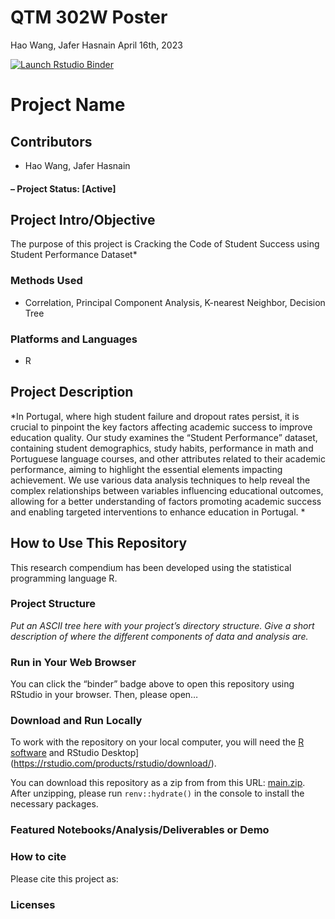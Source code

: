 QTM 302W Poster
================
Hao Wang, Jafer Hasnain
April 16th, 2023

<!-- README.md is generated from README.Rmd. Please edit that file -->
<!-- badges: start -->

[![Launch Rstudio
Binder](http://mybinder.org/badge_logo.svg)](https://mybinder.org/v2/gh/haowangtaka/QTM-302W-Poster/main?urlpath=rstudio)
<!-- badges: end -->

# Project Name

## Contributors

- Hao Wang, Jafer Hasnain

#### – Project Status: \[Active\]

## Project Intro/Objective

The purpose of this project is Cracking the Code of Student Success
using Student Performance Dataset\*

### Methods Used

- Correlation, Principal Component Analysis, K-nearest Neighbor,
  Decision Tree

### Platforms and Languages

- R

## Project Description

*In Portugal, where high student failure and dropout rates persist, it
is crucial to pinpoint the key factors affecting academic success to
improve education quality. Our study examines the “Student Performance”
dataset, containing student demographics, study habits, performance in
math and Portuguese language courses, and other attributes related to
their academic performance, aiming to highlight the essential elements
impacting achievement. We use various data analysis techniques to help
reveal the complex relationships between variables influencing
educational outcomes, allowing for a better understanding of factors
promoting academic success and enabling targeted interventions to
enhance education in Portugal. *

## How to Use This Repository

This research compendium has been developed using the statistical
programming language R.

### Project Structure

*Put an ASCII tree here with your project’s directory structure. Give a
short description of where the different components of data and analysis
are.*

### Run in Your Web Browser

You can click the “binder” badge above to open this repository using
RStudio in your browser. Then, please open…

### Download and Run Locally

To work with the repository on your local computer, you will need the [R
software](https://cloud.r-project.org/) and RStudio
Desktop\](<https://rstudio.com/products/rstudio/download/>).

You can download this repository as a zip from from this URL:
[main.zip](/archive/main.zip). After unzipping, please run
`renv::hydrate()` in the console to install the necessary packages.

### Featured Notebooks/Analysis/Deliverables or Demo

### How to cite

Please cite this project as:

### Licenses
